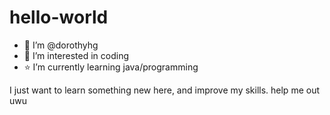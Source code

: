 # hello-world
- 👋 I’m @dorothyhg
- 👀 I’m interested in coding
- ⭐ I’m currently learning java/programming

I just want to learn something new here, and improve my skills.
help me out uwu
